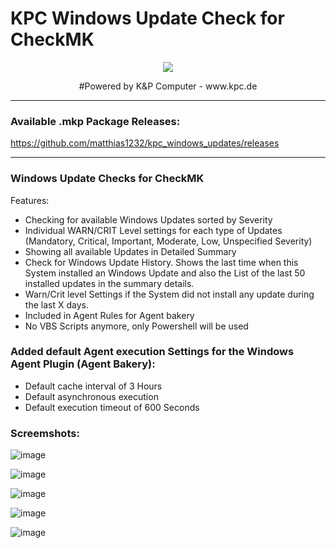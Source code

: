 # KPC Windows Update Check for CheckMK
<p align="center"><img src="https://user-images.githubusercontent.com/5358267/235710289-c05aa5bb-3394-4c94-8ce0-1f0ef5382d00.png"></p>
<p align="center">#Powered by K&P Computer - www.kpc.de</o>

----------------------

### Available .mkp Package Releases: ###

https://github.com/matthias1232/kpc_windows_updates/releases


----------------------

### Windows Update Checks for CheckMK ###
 
Features:
- Checking for available Windows Updates sorted by Severity
- Individual WARN/CRIT Level settings for each type of Updates (Mandatory, Critical, Important, Moderate, Low, Unspecified Severity)
- Showing all available Updates in Detailed Summary
- Check for Windows Update History. Shows the last time when this System installed an Windows Update and also the List of the last 50 installed updates in the summary details.
- Warn/Crit level Settings if the System did not install any update during the last X days.
- Included in Agent Rules for Agent bakery
- No VBS Scripts anymore, only Powershell will be used




### Added default Agent execution Settings for the Windows Agent Plugin (Agent Bakery): ###
- Default cache interval of 3 Hours
- Default asynchronous execution
- Default execution timeout of 600 Seconds

### Screemshots: ###
![image](https://github.com/matthias1232/kpc_windows_updates/assets/5358267/66e1080e-d7a6-432a-aa20-e0342a364297)

![image](https://github.com/matthias1232/kpc_windows_updates/assets/5358267/7a271c4b-5ac6-4ebc-8bac-ec25f9c884c6)

![image](https://github.com/matthias1232/kpc_windows_updates/assets/5358267/87e17756-65ab-42c3-8a55-2b8b1bad6e07)

![image](https://github.com/matthias1232/kpc_windows_updates/assets/5358267/f9b6cebc-18f3-4cce-92a3-caa3cbe68e08)

![image](https://github.com/matthias1232/kpc_windows_updates/assets/5358267/886befa7-a6f1-4384-8f98-75dff62bcd2e)



